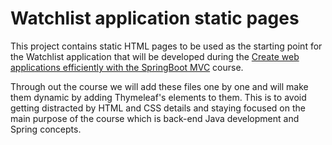 # Watchlist application static pages

This project contains static HTML pages to be used as the starting point for the Watchlist application that will be developed during the [Create web applications efficiently with the SpringBoot MVC](https://openclassrooms.com/en/courses/5684146) course. 

Through out the course we will add these files one by one and will make them dynamic by adding Thymeleaf's elements to them. This is to avoid getting distracted by HTML and CSS details and staying focused on the main purpose of the course which is back-end Java development and Spring concepts.  

